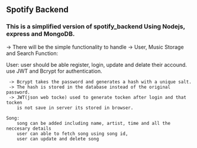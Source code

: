 ## Spotify Backend 

### This is a simplified version of spotify_backend Using Nodejs, express and MongoDB.

-> There will be the simple functionality to handle 
-> User, Music Storage and Search Function:

   User: 
       user should be able register, login, update and delate their accound.
       use JWT and Bcrypt for authentication.

     -> Bcrypt takes the password and generates a hash with a unique salt.
     -> The hash is stored in the database instead of the original password.
     -> JWT(json web tocke) used to generate tocken after login and that tocken 
        is not save in server its stored in browser.

    Song:
        song can be added including name, artist, time and all the neccesary details
        user can able to fetch song using song id,
        user can update and delete song
